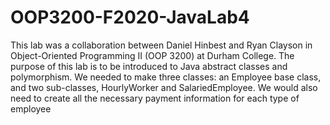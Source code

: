 # OOP3200-F2020-JavaLab4
This lab was a collaboration between Daniel Hinbest and Ryan Clayson in Object-Oriented Programming II (OOP 3200) at Durham College. The purpose of this lab is to be introduced to Java abstract classes and polymorphism. We needed to make three classes: an Employee base class, and two sub-classes, HourlyWorker and SalariedEmployee. We would also need to create all the necessary payment information for each type of employee
